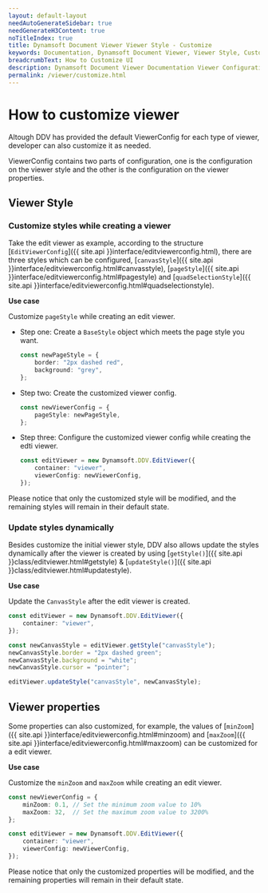 ```yaml
---
layout: default-layout
needAutoGenerateSidebar: true
needGenerateH3Content: true
noTitleIndex: true
title: Dynamsoft Document Viewer Viewer Style - Customize
keywords: Documentation, Dynamsoft Document Viewer, Viewer Style, Customize 
breadcrumbText: How to Customize UI
description: Dynamsoft Document Viewer Documentation Viewer Configuration How to Customize Viewer Style
permalink: /viewer/customize.html
--- 
```


# How to customize viewer 

Altough DDV has provided the default ViewerConfig for each type of viewer, developer can also customize it as needed.

ViewerConfig contains two parts of configuration, one is the configuration on the viewer style and the other is the configuration on the viewer properties.

## Viewer Style

### Customize styles while creating a viewer

Take the edit viewer as example, according to the structure [`EditViewerConfig`]({{ site.api }}interface/editviewerconfig.html), there are three styles which can be configured, [`canvasStyle`]({{ site.api }}interface/editviewerconfig.html#canvasstyle), [`pageStyle`]({{ site.api }}interface/editviewerconfig.html#pagestyle) and [`quadSelectionStyle`]({{ site.api }}interface/editviewerconfig.html#quadselectionstyle).

**Use case**

Customize `pageStyle` while creating an edit viewer.
 
 - Step one: Create a `BaseStyle` object which meets the page style you want.
    ```typescript
    const newPageStyle = {
        border: "2px dashed red",
        background: "grey",
    };
    ```

 - Step two: Create the customized viewer config.
    ```typescript
    const newViewerConfig = {
        pageStyle: newPageStyle,
    };
    ```

 - Step three: Configure the customized viewer config while creating the edti viewer.
    ```typescript
    const editViewer = new Dynamsoft.DDV.EditViewer({
        container: "viewer",
        viewerConfig: newViewerConfig,
    });
    ```

Please notice that only the customized style will be modified, and the remaining styles will remain in their default state.

### Update styles dynamically

Besides customize the initial viewer style, DDV also allows update the styles dynamically after the viewer is created by using [`getStyle()`]({{ site.api }}class/editviewer.html#getstyle) & [`updateStyle()`]({{ site.api }}class/editviewer.html#updatestyle).

**Use case**

Update the `CanvasStyle` after the edit viewer is created.

```typescript
const editViewer = new Dynamsoft.DDV.EditViewer({
    container: "viewer",
});

const newCanvasStyle = editViewer.getStyle("canvasStyle");
newCanvasStyle.border = "2px dashed green";
newCanvasStyle.background = "white";
newCanvasStyle.cursor = "pointer";

editViewer.updateStyle("canvasStyle", newCanvasStyle);
```

## Viewer properties

Some properties can also customized, for example, the values of [`minZoom`]({{ site.api }}interface/editviewerconfig.html#minzoom) and [`maxZoom`]({{ site.api }}interface/editviewerconfig.html#maxzoom) can be customized for a edit viewer.

**Use case**

Customize the `minZoom` and `maxZoom` while creating an edit viewer.

```typescript
const newViewerConfig = {
    minZoom: 0.1, // Set the minimum zoom value to 10%
    maxZoom: 32,  // Set the maximum zoom value to 3200%
};

const editViewer = new Dynamsoft.DDV.EditViewer({
    container: "viewer",
    viewerConfig: newViewerConfig,
});
```

Please notice that only the customized properties will be modified, and the remaining properties will remain in their default state.
